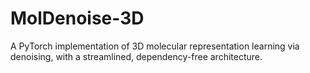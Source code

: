 # MolDenoise-3D
A PyTorch implementation of 3D molecular representation learning via denoising, with a streamlined, dependency-free architecture.
